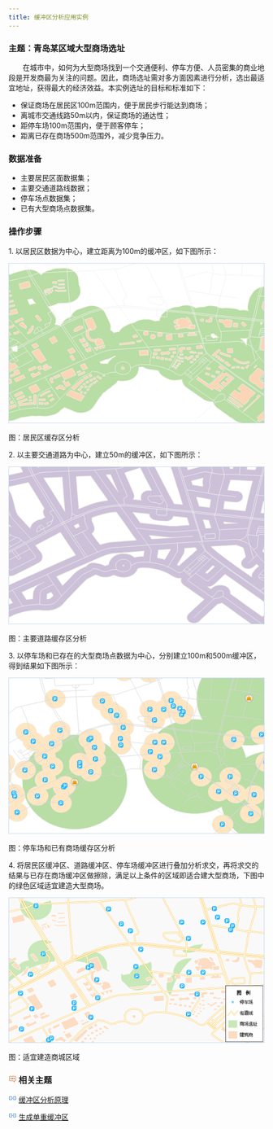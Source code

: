 ```yaml
---
title: 缓冲区分析应用实例
---
```



### 主题：青岛某区域大型商场选址

　　在城市中，如何为大型商场找到一个交通便利、停车方便、人员密集的商业地段是开发商最为关注的问题。因此，商场选址需对多方面因素进行分析，选出最适宜地址，获得最大的经济效益。本实例选址的目标和标准如下：

-   保证商场在居民区100m范围内，便于居民步行能达到商场；
-   离城市交通线路50m以内，保证商场的通达性；
-   距停车场100m范围内，便于顾客停车；
-   距离已存在商场500m范围外，减少竞争压力。

### 数据准备

-   主要居民区面数据集；
-   主要交通道路线数据；
-   停车场点数据集；
-   已有大型商场点数据集。

### 操作步骤

1\.  以居民区数据为中心，建立距离为100m的缓冲区，如下图所示：

   ![](img/BufferApplication1.png)

   图：居民区缓存区分析


2\.  以主要交通道路为中心，建立50m的缓冲区，如下图所示：

  ![](img/BufferApplication2.png)

  图：主要道路缓存区分析


3\.  以停车场和已存在的大型商场点数据为中心，分别建立100m和500m缓冲区，得到结果如下图所示：
  
  ![](img/BufferApplication3.png)

  图：停车场和已有商场缓存区分析


4\.  将居民区缓冲区、道路缓冲区、停车场缓冲区进行叠加分析求交，再将求交的结果与已存在商场缓冲区做擦除，满足以上条件的区域即适合建大型商场，下图中的绿色区域适宜建造大型商场。

   ![](img/BufferApplication4.png)

   图：适宜建造商城区域


### ![](img/seealso.png) 相关主题

![](img/smalltitle.png) [缓冲区分析原理](BufferTheory.htmｌ)

![](img/smalltitle.png) [生成单重缓冲区](SingleBuffer.htmｌ)

